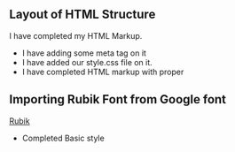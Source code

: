 ## Layout of HTML Structure

I have completed my HTML Markup.
- I have adding some meta tag on it
- I have added our style.css file on it.
- I have completed HTML markup with proper


## Importing Rubik Font from Google font

[Rubik](https://fonts.google.com/specimen/Rubik)
- Completed Basic style 


